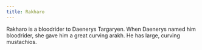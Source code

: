 ```yaml
---
title: Rakharo
---
```


Rakharo is a bloodrider to Daenerys Targaryen. When Daenerys named him bloodrider, she gave him a great curving arakh. He has large, curving mustachios.


